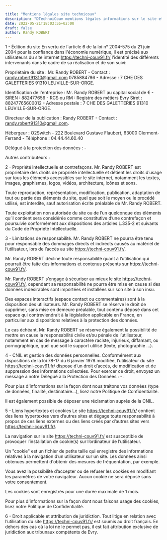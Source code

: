 ```yaml
---

title: "Mentions légales site technicouv"
description: "DTechnoiCouv mentions légales informations sur le site et l'entreprise"
date: 2022-05-21T18:03:55+02:00
draft: false
author: Randy ROBERT
---
```




1 - Édition du site
En vertu de l'article 6 de la loi n° 2004-575 du 21 juin 2004 pour la confiance dans l'économie numérique, il est précisé aux utilisateurs du site internet https://techni-couv91.fr/ l'identité des différents intervenants dans le cadre de sa réalisation et de son suivi:

Propriétaire du site : Mr. Randy ROBERT - Contact : randy.robert91310@gmail.com 0785884786 - Adresse : 7 CHE DES GALETTERIES 91310 LEUVILLE-SUR-ORGE.

Identification de l'entreprise : Mr. Randy ROBERT au capital social de € - SIREN : 882477656 - RCS ou RM : Registre des métiers Evry Siret : 88247765600012 - Adresse postale : 7 CHE DES GALETTERIES 91310 LEUVILLE-SUR-ORGE.

Directeur de la publication : Randy ROBERT - Contact : randy.robert91310@gmail.com.

Hébergeur : O2Switch - 222 Boulevard Gustave Flaubert, 63000 Clermont-Ferrand - Téléphone : 04.44.44.60.40

Délégué à la protection des données : -

Autres contributeurs :

2 - Propriété intellectuelle et contrefaçons.
Mr. Randy ROBERT est propriétaire des droits de propriété intellectuelle et détient les droits d’usage sur tous les éléments accessibles sur le site internet, notamment les textes, images, graphismes, logos, vidéos, architecture, icônes et sons.

Toute reproduction, représentation, modification, publication, adaptation de tout ou partie des éléments du site, quel que soit le moyen ou le procédé utilisé, est interdite, sauf autorisation écrite préalable de Mr. Randy ROBERT.

Toute exploitation non autorisée du site ou de l’un quelconque des éléments qu’il contient sera considérée comme constitutive d’une contrefaçon et poursuivie conformément aux dispositions des articles L.335-2 et suivants du Code de Propriété Intellectuelle.

3 - Limitations de responsabilité.
Mr. Randy ROBERT ne pourra être tenu pour responsable des dommages directs et indirects causés au matériel de l’utilisateur, lors de l’accès au site https://techni-couv91.fr/.

Mr. Randy ROBERT décline toute responsabilité quant à l’utilisation qui pourrait être faite des informations et contenus présents sur https://techni-couv91.fr/.

Mr. Randy ROBERT s’engage à sécuriser au mieux le site https://techni-couv91.fr/, cependant sa responsabilité ne pourra être mise en cause si des données indésirables sont importées et installées sur son site à son insu.

Des espaces interactifs (espace contact ou commentaires) sont à la disposition des utilisateurs. Mr. Randy ROBERT se réserve le droit de supprimer, sans mise en demeure préalable, tout contenu déposé dans cet espace qui contreviendrait à la législation applicable en France, en particulier aux dispositions relatives à la protection des données.

Le cas échéant, Mr. Randy ROBERT se réserve également la possibilité de mettre en cause la responsabilité civile et/ou pénale de l’utilisateur, notamment en cas de message à caractère raciste, injurieux, diffamant, ou pornographique, quel que soit le support utilisé (texte, photographie …).

4 - CNIL et gestion des données personnelles.
Conformément aux dispositions de la loi 78-17 du 6 janvier 1978 modifiée, l’utilisateur du site https://techni-couv91.fr/ dispose d’un droit d’accès, de modification et de suppression des informations collectées. Pour exercer ce droit, envoyez un message à notre Délégué à la Protection des Données : - .

Pour plus d'informations sur la façon dont nous traitons vos données (type de données, finalité, destinataire...), lisez notre Politique de Confidentialité.

Il est également possible de déposer une réclamation auprès de la CNIL.

5 - Liens hypertextes et cookies
Le site https://techni-couv91.fr/ contient des liens hypertextes vers d’autres sites et dégage toute responsabilité à propos de ces liens externes ou des liens créés par d’autres sites vers https://techni-couv91.fr/.

La navigation sur le site https://techni-couv91.fr/ est susceptible de provoquer l’installation de cookie(s) sur l’ordinateur de l’utilisateur.

Un "cookie" est un fichier de petite taille qui enregistre des informations relatives à la navigation d’un utilisateur sur un site. Les données ainsi obtenues permettent d'obtenir des mesures de fréquentation, par exemple.

Vous avez la possibilité d’accepter ou de refuser les cookies en modifiant les paramètres de votre navigateur. Aucun cookie ne sera déposé sans votre consentement.

Les cookies sont enregistrés pour une durée maximale de 1 mois.

Pour plus d'informations sur la façon dont nous faisons usage des cookies, lisez notre Politique de Confidentialité.

6 - Droit applicable et attribution de juridiction.
Tout litige en relation avec l’utilisation du site https://techni-couv91.fr/ est soumis au droit français. En dehors des cas où la loi ne le permet pas, il est fait attribution exclusive de juridiction aux tribunaux compétents de Evry.